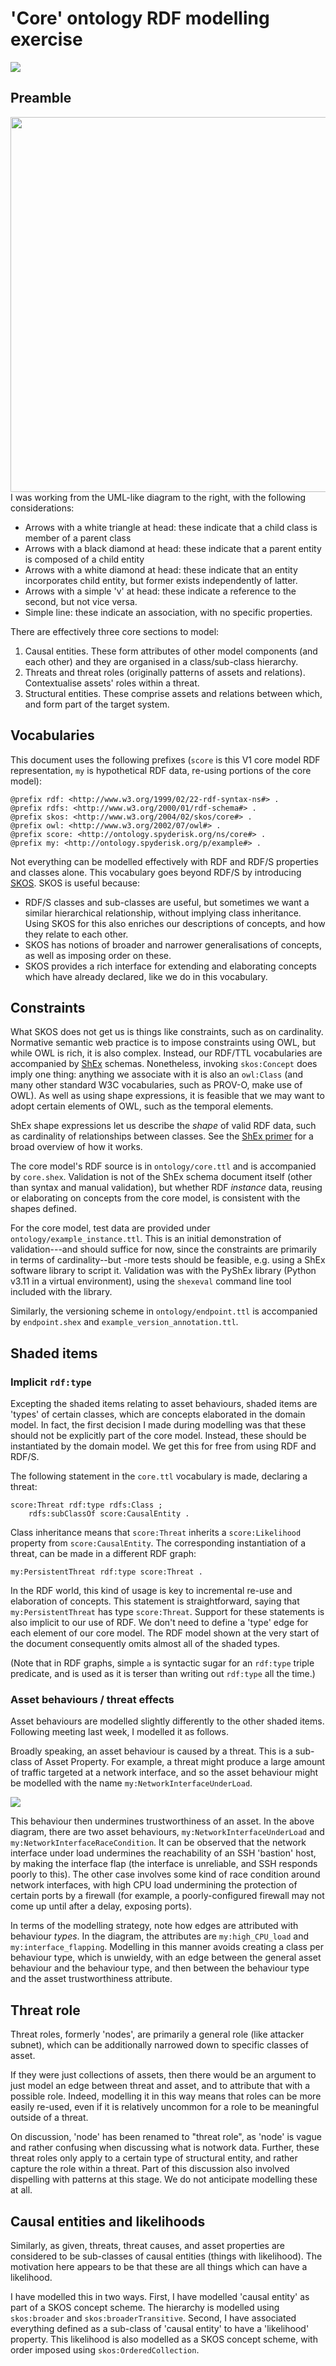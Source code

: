 # 'Core' ontology RDF modelling exercise

<img src="https://raw.githubusercontent.com/Spyderisk/ontopublish/main/ontology/semifinal.svg" />

## Preamble

<img align="right" src="https://raw.githubusercontent.com/Spyderisk/ontopublish/main/ontology/pre-transcription.svg" height="600" />

I was working from the UML-like diagram to the right, with the following considerations:
- Arrows with a white triangle at head: these indicate that a child class is member of a parent class
- Arrows with a black diamond at head: these indicate that a parent entity is composed of a child entity
- Arrows with a white diamond at head: these indicate that an entity incorporates child entity, but former exists independently of latter.
- Arrows with a simple 'v' at head: these indicate a reference to the second, but not vice versa.
- Simple line: these indicate an association, with no specific properties.

There are effectively three core sections to model:
1. Causal entities. These form attributes of other model components (and each other) and they are organised in a class/sub-class hierarchy.
2. Threats and threat roles (originally patterns of assets and relations). Contextualise assets' roles within a threat.
3. Structural entities. These comprise assets and relations between which, and form part of the target system.

## Vocabularies

This document uses the following prefixes (`score` is this V1 core model RDF representation, `my` is hypothetical RDF data, re-using portions of the core model):
```turtle
@prefix rdf: <http://www.w3.org/1999/02/22-rdf-syntax-ns#> .
@prefix rdfs: <http://www.w3.org/2000/01/rdf-schema#> .
@prefix skos: <http://www.w3.org/2004/02/skos/core#> .
@prefix owl: <http://www.w3.org/2002/07/owl#> .
@prefix score: <http://ontology.spyderisk.org/ns/core#> .
@prefix my: <http://ontology.spyderisk.org/p/example#> .
```

Not everything can be modelled effectively with RDF and RDF/S properties and classes alone. This vocabulary goes beyond RDF/S by introducing [SKOS](https://www.w3.org/2004/02/skos/). SKOS is useful because:
- RDF/S classes and sub-classes are useful, but sometimes we want a similar hierarchical relationship, without implying class inheritance. Using SKOS for this also enriches our descriptions of concepts, and how they relate to each other.
- SKOS has notions of broader and narrower generalisations of concepts, as well as imposing order on these.
- SKOS provides a rich interface for extending and elaborating concepts which have already declared, like we do in this vocabulary.

## Constraints 

What SKOS does not get us is things like constraints, such as on cardinality. Normative semantic web practice is to impose constraints using OWL, but while OWL is rich, it is also complex. Instead, our RDF/TTL vocabularies are accompanied by [ShEx](https://shex.io/) schemas. Nonetheless, invoking `skos:Concept` does imply one thing: anything we associate with it is also an `owl:Class` (and many other standard W3C vocabularies, such as PROV-O, make use of OWL). As well as using shape expressions, it is feasible that we may want to adopt certain elements of OWL, such as the temporal elements.

ShEx shape expressions let us describe the *shape* of valid RDF data, such as cardinality of relationships between classes. See the [ShEx primer](https://shex.io/shex-primer/index.html) for a broad overview of how it works.

The core model's RDF source is in `ontology/core.ttl` and is accompanied by `core.shex`. Validation is not of the ShEx schema document itself (other than syntax and manual validation), but whether RDF *instance* data, reusing or elaborating on concepts from the core model, is consistent with the shapes defined. 

For the core model, test data are provided under `ontology/example_instance.ttl`. This is an initial demonstration of validation---and should suffice for now, since the constraints are primarily in terms of cardinality--but -more tests should be feasible, e.g. using a ShEx software library to script it. Validation was with the PyShEx library (Python v3.11 in a virtual environment), using the `shexeval` command line tool included with the library.

Similarly, the versioning scheme in `ontology/endpoint.ttl` is accompanied by `endpoint.shex` and `example_version_annotation.ttl`.


## Shaded items

### Implicit `rdf:type`

Excepting the shaded items relating to asset behaviours, shaded items are 'types' of certain classes, which are concepts elaborated in the domain model. In fact, the first decision I made during modelling was that these should not be explicitly part of the core model. Instead, these should be instantiated by the domain model. We get this for free from using RDF and RDF/S.

The following statement in the `core.ttl` vocabulary is made, declaring a threat:
```turtle
score:Threat rdf:type rdfs:Class ;
    rdfs:subClassOf score:CausalEntity .
```
Class inheritance means that `score:Threat` inherits a `score:Likelihood` property from `score:CausalEntity`. The corresponding instantiation of a threat, can be made in a different RDF graph:
```turtle
my:PersistentThreat rdf:type score:Threat .
```
In the RDF world, this kind of usage is key to incremental re-use and elaboration of concepts. This statement is straightforward, saying that `my:PersistentThreat` has type `score:Threat`. Support for these statements is also implicit to our use of RDF. We don't need to define a 'type' edge for each element of our core model. The RDF model shown at the very start of the document consequently omits almost all of the shaded types.

(Note that in RDF graphs, simple `a` is syntactic sugar for an `rdf:type` triple predicate, and is used as it is terser than writing out `rdf:type` all the time.)

### Asset behaviours / threat effects

Asset behaviours are modelled slightly differently to the other shaded items. Following meeting last week, I modelled it as follows.

Broadly speaking, an asset behaviour is caused by a threat. This is a sub-class of Asset Property. For example, a threat might produce a large amount of traffic targeted at a network interface, and so the asset behaviour might be modelled with the name `my:NetworkInterfaceUnderLoad`.

<img src="https://raw.githubusercontent.com/Spyderisk/ontopublish/main/ontology/attrs-singleton.svg" />

This behaviour then undermines trustworthiness of an asset. In the above diagram, there are two asset behaviours, `my:NetworkInterfaceUnderLoad` and `my:NetworkInterfaceRaceCondition`. It can be observed that the network interface under load undermines the reachability of an SSH 'bastion' host, by making the interface flap (the interface is unreliable, and SSH responds poorly to this). The other case involves some kind of race condition around network interfaces, with high CPU load undermining the protection of certain ports by a firewall (for example, a poorly-configured firewall may not come up until after a delay, exposing ports).

In terms of the modelling strategy, note how edges are attributed with behaviour *types*. In the diagram, the attributes are `my:high_CPU_load` and `my:interface_flapping`. Modelling in this manner avoids creating a class per behaviour type, which is unwieldy, with an edge between the general asset behaviour and the behaviour type, and then between the behaviour type and the asset trustworthiness attribute.

## Threat role
    
Threat roles, formerly 'nodes', are primarily a general role (like attacker subnet), which can be additionally narrowed down to specific classes of asset. 

If they were just collections of assets, then there would be an argument to just model an edge between threat and asset, and to attribute that with a possible role. Indeed, modelling it in this way means that roles can be more easily re-used, even if it is relatively uncommon for a role to be meaningful outside of a threat. 

On discussion, 'node' has been renamed to "threat role", as 'node' is vague and rather confusing when discussing what is notwork data. Further, these threat roles only apply to a certain type of structural entity, and rather capture the role within a threat. Part of this discussion also involved dispelling with patterns at this stage. We do not anticipate modelling these at all.

## Causal entities and likelihoods

Similarly, as given, threats, threat causes, and asset properties are considered to be sub-classes of causal entities (things with likelihood). The motivation here appears to be that these are all things which can have a likelihood.

I have modelled this in two ways. First, I have modelled 'causal entity' as part of a SKOS concept scheme. The hierarchy is modelled using `skos:broader` and `skos:broaderTransitive`. Second, I have associated everything defined as a sub-class of 'causal entity' to have a 'likelihood' property. This likelihood is also modelled as a SKOS concept scheme, with order imposed using `skos:OrderedCollection`.
